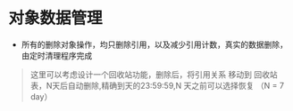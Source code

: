 # 对象数据管理

- 所有的删除对象操作，均只删除引用，以及减少引用计数，真实的数据删除，由定时清理程序完成
> 这里可以考虑设计一个回收站功能，删除后，将引用关系 移动到 回收站表，N天后自动删除,精确到天的23:59:59,N 天之前可以选择恢复 （N = 7 day）
